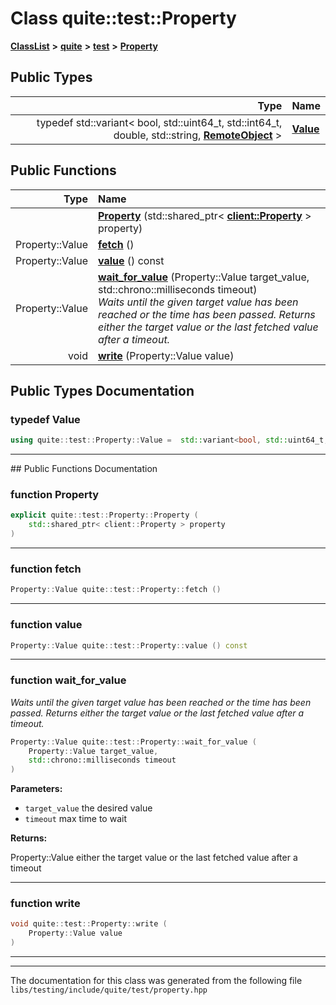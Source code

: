

# Class quite::test::Property



[**ClassList**](annotated.md) **>** [**quite**](namespacequite.md) **>** [**test**](namespacequite_1_1test.md) **>** [**Property**](classquite_1_1test_1_1Property.md)






















## Public Types

| Type | Name |
| ---: | :--- |
| typedef std::variant&lt; bool, std::uint64\_t, std::int64\_t, double, std::string, [**RemoteObject**](classquite_1_1test_1_1RemoteObject.md) &gt; | [**Value**](#typedef-value)  <br> |




















## Public Functions

| Type | Name |
| ---: | :--- |
|   | [**Property**](#function-property) (std::shared\_ptr&lt; [**client::Property**](classquite_1_1client_1_1Property.md) &gt; property) <br> |
|  Property::Value | [**fetch**](#function-fetch) () <br> |
|  Property::Value | [**value**](#function-value) () const<br> |
|  Property::Value | [**wait\_for\_value**](#function-wait_for_value) (Property::Value target\_value, std::chrono::milliseconds timeout) <br>_Waits until the given target value has been reached or the time has been passed. Returns either the target value or the last fetched value after a timeout._  |
|  void | [**write**](#function-write) (Property::Value value) <br> |




























## Public Types Documentation




### typedef Value 

```C++
using quite::test::Property::Value =  std::variant<bool, std::uint64_t, std::int64_t, double, std::string, RemoteObject>;
```




<hr>
## Public Functions Documentation




### function Property 

```C++
explicit quite::test::Property::Property (
    std::shared_ptr< client::Property > property
) 
```




<hr>



### function fetch 

```C++
Property::Value quite::test::Property::fetch () 
```




<hr>



### function value 

```C++
Property::Value quite::test::Property::value () const
```




<hr>



### function wait\_for\_value 

_Waits until the given target value has been reached or the time has been passed. Returns either the target value or the last fetched value after a timeout._ 
```C++
Property::Value quite::test::Property::wait_for_value (
    Property::Value target_value,
    std::chrono::milliseconds timeout
) 
```





**Parameters:**


* `target_value` the desired value 
* `timeout` max time to wait 



**Returns:**

Property::Value either the target value or the last fetched value after a timeout 





        

<hr>



### function write 

```C++
void quite::test::Property::write (
    Property::Value value
) 
```




<hr>

------------------------------
The documentation for this class was generated from the following file `libs/testing/include/quite/test/property.hpp`

